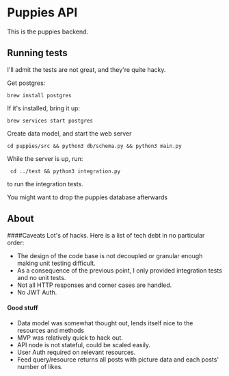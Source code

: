 # Puppies API
This is the puppies backend. 

## Running tests
I'll admit the tests are not great, and they're quite hacky.

Get postgres:

`brew install postgres`

If it's installed, bring it up:

`brew services start postgres`

Create data model, and start the web server

`cd puppies/src && python3 db/schema.py && python3 main.py`

While the server is up, run:

` cd ../test && python3 integration.py`

to run the integration tests.

You might want to drop the puppies database afterwards

## About
####Caveats
Lot's of hacks. Here is a list of tech debt in no particular order:
- The design of the code base is not decoupled or granular enough making unit testing difficult.
- As a consequence of the previous point, I only provided integration tests and no unit tests. 
- Not all HTTP responses and corner cases are handled.
- No JWT Auth.

#### Good stuff
- Data model was somewhat thought out, lends itself nice to the resources and methods
- MVP was relatively quick to hack out.
- API node is not stateful, could be scaled easily.
- User Auth required on relevant resources.
- Feed query/resource returns all posts with picture data and each posts' number of likes.